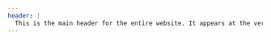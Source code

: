 ```yaml
---
header: |
  This is the main header for the entire website. It appears at the very top of each page, and is the main navigation for the website.
---
```

